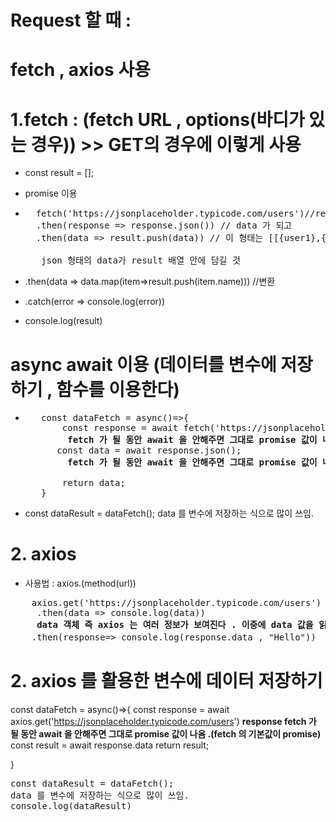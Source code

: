 # Request 할 때 :


# fetch , axios 사용



# 1.fetch : (fetch URL , options(바디가 있는 경우)) >> GET의 경우에 이렇게 사용

-  const result = [];


- promise 이용

- <pre>
    fetch('https://jsonplaceholder.typicode.com/users')//response
    .then(response => response.json()) // data 가 되고
    .then(data => result.push(data)) // 이 형태는 [[{user1},{user2},{user3}...]]
    
     json 형태의 data가 result 배열 안에 담길 것
</pre>

- .then(data => data.map(item=>result.push(item.name))) //변환

- .catch(error => console.log(error))

- console.log(result)





# async await 이용 (데이터를 변수에 저장하기 , 함수를 이용한다)

- <PRE>
     const dataFetch = async()=>{
         const response = await fetch('https://jsonplaceholder.typicode.com/users') <STRONG>response</STRONG>
          <STRONG>fetch 가 될 동안 await 을 안해주면 그대로 promise 값이 나옴 .(fetch 의 기본값이 promise)</STRONG>
        const data = await response.json();
          <STRONG>fetch 가 될 동안 await 을 안해주면 그대로 promise 값이 나옴 .(fetch 의 기본값이 promise)</STRONG>
     
         return data;
     }
 </PRE> 

-  const dataResult = dataFetch(); data 를 변수에 저장하는 식으로 많이 쓰임.





# 2. axios 
 
- 사용법 : axios.(method(url))


<PRE>
    axios.get('https://jsonplaceholder.typicode.com/users')
     .then(data => console.log(data))  
     <STRONG>data 객체 즉 axios 는 여러 정보가 보여진다 . 이중에 data 값을 읽어와야 된다.</STRONG>
    .then(response=> console.log(response.data , "Hello"))  <STRONG>해결책</STRONG>
</PRE>



# 2. axios 를 활용한 변수에 데이터 저장하기

const dataFetch = async()=>{
    const response = await axios.get('https://jsonplaceholder.typicode.com/users')
    <STRONG>
        response
         fetch 가 될 동안 await 을 안해주면 그대로 promise 값이 나옴 .(fetch 의 기본값이 promise)
    </STRONG>
   const result = await response.data
    return result;

}
<pre>const dataResult = dataFetch(); 
<STORNG>data 를 변수에 저장하는 식으로 많이 쓰임.</STORNG>
console.log(dataResult)</pre>